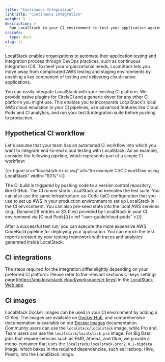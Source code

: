 ```yaml
---
title: "Continuous Integration"
linkTitle: "Continuous Integration"
weight: 3
description: >
  Run LocalStack in your CI environment to test your application against a high-fidelity cloud emulator
cascade:
  type: docs
slug: ci
---
```


LocalStack enables organizations to automate their application testing and integration process through DevOps practices, such as continuous integration (CI). To meet your organizational needs, LocalStack lets you move away from complicated AWS testing and staging environments by enabling a key component of testing and delivering cloud-native applications.

You can easily integrate LocalStack with your existing CI platform. We provide native plugins for CircleCI and a generic driver for any other CI platform you might use. This enables you to incorporate LocalStack's local AWS cloud emulation in your CI pipelines, use advanced features like Cloud Pods and CI analytics, and run your test & integration suite before pushing to production.

## Hypothetical CI workflow

Let's assume that your team has an automated CI workflow into which you want to integrate end-to-end cloud testing with LocalStack. As an example, consider the following pipeline, which represents part of a simple CI workflow:

{{< figure src="localstack-in-ci.svg" alt="An example CI/CD workflow using LocalStack" width="90%">}}

The CI build is triggered by pushing code to a version control repository, like GitHub. The CI runner starts LocalStack and executes the test suite. You can also use the same Infrastructure-as-Code (IaC) configuration that you use to set up AWS in your production environment to set up LocalStack in the CI environment. You can also pre-seed state into the local AWS services (e.g., DynamoDB entries or S3 files) provided by LocalStack in your CI environment via [Cloud Pods]({{< ref "user-guide/cloud-pods" >}}).

After a successful test run, you can execute the more expensive AWS CodeBuild pipeline for deploying your application. You can enrich the test reports created by your testing framework with traces and analytics generated inside LocalStack.

## CI integrations

The steps required for the integration differ slightly depending on your preferred CI platform. Please refer to the relevant sections CI keys settings page](https://app.localstack.cloud/workspace/ci-keys) in the [LocalStack Web app](https://app.localstack.cloud).

## CI images

LocalStack Docker images can be used in your CI environment by adding a CI Key. The images are available on [Docker Hub](https://hub.docker.com/r/localstack/localstack/tags), and comprehensive documentation is available on our [Docker images](https://docs.localstack.cloud/references/docker-images/) documentation. Community users can use the `localstack/localstack` image, while Pro and Team users can use the `localstack/localstack-pro` image. For Big Data jobs that require services such as EMR, Athena, and Glue, we provide a mono-container that uses the `localstack/localstack-pro:2.0.2-bigdata` image, which bakes in the required dependencies, such as Hadoop, Hive, Presto, into the LocalStack image.
